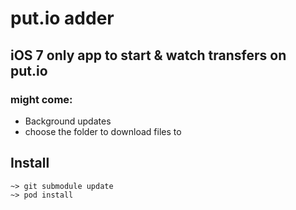 # put.io adder
## iOS 7 only app to start & watch transfers on put.io

### might come:

- Background updates
- choose the folder to download files to

## Install

```
~> git submodule update
~> pod install
```